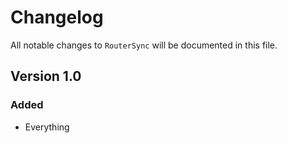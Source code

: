 # Changelog

All notable changes to `RouterSync` will be documented in this file.

## Version 1.0

### Added
- Everything

